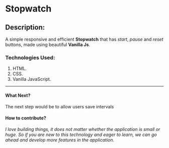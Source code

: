 # Stopwatch

## Description:
A simple responsive and efficient **Stopwatch** that has _start_, _pause_ and _reset_ buttons, made using beautiful **Vanilla Js**.

### Technologies Used:
1) HTML.
2) CSS.
3) Vanilla JavaScript.
***

#### What Next?
The next step would be to allow users save intervals

#### How to contribute?

_I love building things, it does not matter whether the application is small or huge. So if you are new to this technology and eager to learn, we can go ahead and develop more features in the application._ 

